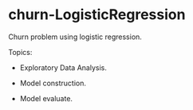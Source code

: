 # churn-LogisticRegression
Churn problem using logistic regression. 

Topics: 

- Exploratory Data Analysis.

- Model construction.
- Model evaluate.
